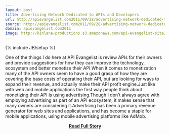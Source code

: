 ```yaml
---
layout: post
title: Advertising Network Dedicated to APIs and Developers
url: http://apievangelist.com2011/09/28/advertising-network-dedicated-to-apis-and-developers/
source: http://apievangelist.com2011/09/28/advertising-network-dedicated-to-apis-and-developers/
domain: apievangelist.com2011
image: http://kinlane-productions.s3.amazonaws.com/api-evangelist-site/blog/Tag-Cloud-API-Advertising.png
---
```

{% include JB/setup %}<p>One of the things I do here at API Evangelist is review APIs for their owners and provide suggestions for how they can improve the technology, ecosystem and better monetize their API.When it comes to monetization many of the API owners seem to have a good grasp of how they are covering the base costs of operating their API, but are looking for ways to expand their revenue, and actually make their API profit engine.Just like with web and mobile applications the first way people think about monetizing their API is using advertising.Though I don’t always agree with employing advertising as part of an API ecosystem, it makes sense that many owners are considering it.Advertising has been a primary revenue generator for web sites and applications, and has become a staple for mobile applications, using mobile advertising platforms like AdMob.</p>
<center><p><a href="http://apievangelist.com2011/09/28/advertising-network-dedicated-to-apis-and-developers/" style='padding:25px; font-sze:18px; font-weight: bold;'>Read Full Story</a></p></center>
